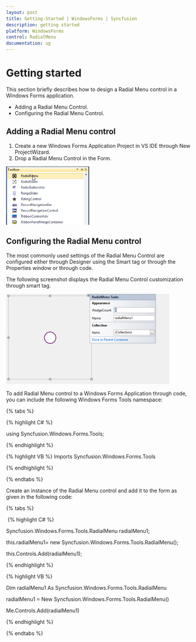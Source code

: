 ```yaml
---
layout: post
title: Getting-Started | WindowsForms | Syncfusion
description: getting started
platform: WindowsForms
control: RadialMenu
documentation: ug
---
```


# Getting started

This section briefly describes how to design a Radial Menu control in a Windows Forms application.

* Adding a Radial Menu Control.
* Configuring the Radial Menu Control.

## Adding a Radial Menu control

1. Create a new Windows Forms Application Project in VS IDE through New ProjectWizard.
2. Drop a Radial Menu Control in the Form.

![](Getting-Started_images/Getting-Started_img1.png)



##  Configuring the Radial Menu control

The most commonly used settings of the Radial Menu Control are configured either through Designer using the Smart tag or through the Properties window or through code.

The following screenshot displays the Radial Menu Control customization through smart tag.

 ![](Getting-Started_images/Getting-Started_img2.png)



To add Radial Menu control to a Windows Forms Application through code, you can include the following Windows Forms Tools namespace:

{% tabs %}

{% highlight C# %}

using Syncfusion.Windows.Forms.Tools;

{% endhighlight %}

{% highlight VB %}
Imports Syncfusion.Windows.Forms.Tools

{% endhighlight %}

{% endtabs %}

Create an instance of the Radial Menu control and add it to the form as given in the following code:
 
 {% tabs %}

 {% highlight C# %}

Syncfusion.Windows.Forms.Tools.RadialMenu radialMenu1;

this.radialMenu1= new Syncfusion.Windows.Forms.Tools.RadialMenu();

this.Controls.Add(radialMenu1);

{% endhighlight %}

{% highlight VB %}

Dim radialMenu1 As Syncfusion.Windows.Forms.Tools.RadialMenu

radialMenu1 = New Syncfusion.Windows.Forms.Tools.RadialMenu()

Me.Controls.Add(radialMenu1)

{% endhighlight %}

{% endtabs %}







